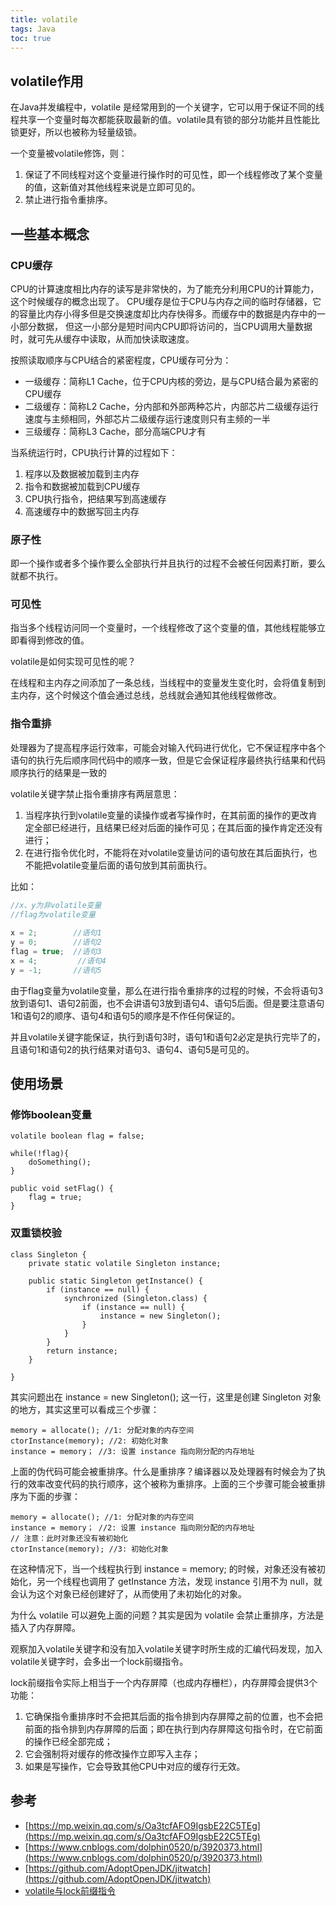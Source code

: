```yaml
---
title: volatile
tags: Java 
toc: true
---
```



## volatile作用

在Java并发编程中，volatile 是经常用到的一个关键字，它可以用于保证不同的线程共享一个变量时每次都能获取最新的值。volatile具有锁的部分功能并且性能比锁更好，所以也被称为轻量级锁。

一个变量被volatile修饰，则：

1. 保证了不同线程对这个变量进行操作时的可见性，即一个线程修改了某个变量的值，这新值对其他线程来说是立即可见的。
2. 禁止进行指令重排序。


## 一些基本概念

### CPU缓存

CPU的计算速度相比内存的读写是非常快的，为了能充分利用CPU的计算能力，这个时候缓存的概念出现了。
CPU缓存是位于CPU与内存之间的临时存储器，它的容量比内存小得多但是交换速度却比内存快得多。而缓存中的数据是内存中的一小部分数据，
但这一小部分是短时间内CPU即将访问的，当CPU调用大量数据时，就可先从缓存中读取，从而加快读取速度。

按照读取顺序与CPU结合的紧密程度，CPU缓存可分为：

- 一级缓存：简称L1 Cache，位于CPU内核的旁边，是与CPU结合最为紧密的CPU缓存
- 二级缓存：简称L2 Cache，分内部和外部两种芯片，内部芯片二级缓存运行速度与主频相同，外部芯片二级缓存运行速度则只有主频的一半
- 三级缓存：简称L3 Cache，部分高端CPU才有

当系统运行时，CPU执行计算的过程如下：

1. 程序以及数据被加载到主内存
2. 指令和数据被加载到CPU缓存
3. CPU执行指令，把结果写到高速缓存
4. 高速缓存中的数据写回主内存

### 原子性

即一个操作或者多个操作要么全部执行并且执行的过程不会被任何因素打断，要么就都不执行。


### 可见性

指当多个线程访问同一个变量时，一个线程修改了这个变量的值，其他线程能够立即看得到修改的值。

volatile是如何实现可见性的呢？

在线程和主内存之间添加了一条总线，当线程中的变量发生变化时，会将值复制到主内存，这个时候这个值会通过总线，总线就会通知其他线程做修改。

### 指令重排

处理器为了提高程序运行效率，可能会对输入代码进行优化，它不保证程序中各个语句的执行先后顺序同代码中的顺序一致，但是它会保证程序最终执行结果和代码顺序执行的结果是一致的

volatile关键字禁止指令重排序有两层意思：

1. 当程序执行到volatile变量的读操作或者写操作时，在其前面的操作的更改肯定全部已经进行，且结果已经对后面的操作可见；在其后面的操作肯定还没有进行；
2. 在进行指令优化时，不能将在对volatile变量访问的语句放在其后面执行，也不能把volatile变量后面的语句放到其前面执行。

比如：

```java
//x、y为非volatile变量
//flag为volatile变量
 
x = 2;        //语句1
y = 0;        //语句2
flag = true;  //语句3
x = 4;         //语句4
y = -1;       //语句5
```

由于flag变量为volatile变量，那么在进行指令重排序的过程的时候，不会将语句3放到语句1、语句2前面，也不会讲语句3放到语句4、语句5后面。但是要注意语句1和语句2的顺序、语句4和语句5的顺序是不作任何保证的。

并且volatile关键字能保证，执行到语句3时，语句1和语句2必定是执行完毕了的，且语句1和语句2的执行结果对语句3、语句4、语句5是可见的。


## 使用场景


### 修饰boolean变量

```
volatile boolean flag = false;
 
while(!flag){
    doSomething();
}
 
public void setFlag() {
    flag = true;
}
```

### 双重锁校验

```
class Singleton {
    private static volatile Singleton instance;

    public static Singleton getInstance() {
        if (instance == null) {
            synchronized (Singleton.class) {
                if (instance == null) {
                    instance = new Singleton();
                }
            }
        }
        return instance;
    }

}
```


其实问题出在 instance = new Singleton(); 这一行，这里是创建 Singleton 对象的地方，其实这里可以看成三个步骤：

```
memory = allocate(); //1: 分配对象的内存空间
ctorInstance(memory); //2: 初始化对象
instance = memory； //3: 设置 instance 指向刚分配的内存地址
```


上面的伪代码可能会被重排序。什么是重排序？编译器以及处理器有时候会为了执行的效率改变代码的执行顺序，这个被称为重排序。上面的三个步骤可能会被重排序为下面的步骤：
```
memory = allocate(); //1: 分配对象的内存空间
instance = memory； //2: 设置 instance 指向刚分配的内存地址
// 注意：此时对象还没有被初始化
ctorInstance(memory); //3: 初始化对象
```

在这种情况下，当一个线程执行到 instance = memory; 的时候，对象还没有被初始化，另一个线程也调用了 getInstance 方法，发现 instance 引用不为 null，就会认为这个对象已经创建好了，从而使用了未初始化的对象。

为什么 volatile 可以避免上面的问题？其实是因为 volatile 会禁止重排序，方法是插入了内存屏障。

观察加入volatile关键字和没有加入volatile关键字时所生成的汇编代码发现，加入volatile关键字时，会多出一个lock前缀指令。

lock前缀指令实际上相当于一个内存屏障（也成内存栅栏），内存屏障会提供3个功能：
1. 它确保指令重排序时不会把其后面的指令排到内存屏障之前的位置，也不会把前面的指令排到内存屏障的后面；即在执行到内存屏障这句指令时，在它前面的操作已经全部完成；
2. 它会强制将对缓存的修改操作立即写入主存；
3. 如果是写操作，它会导致其他CPU中对应的缓存行无效。


## 参考

- [https://mp.weixin.qq.com/s/Oa3tcfAFO9IgsbE22C5TEg](https://mp.weixin.qq.com/s/Oa3tcfAFO9IgsbE22C5TEg)
- [https://www.cnblogs.com/dolphin0520/p/3920373.html](https://www.cnblogs.com/dolphin0520/p/3920373.html)
- [https://github.com/AdoptOpenJDK/jitwatch](https://github.com/AdoptOpenJDK/jitwatch)
- [volatile与lock前缀指令](https://blog.csdn.net/qq_26222859/article/details/52235930)

